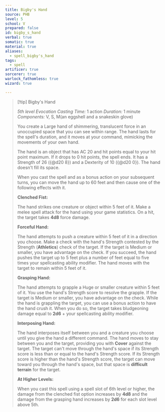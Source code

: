 ```yaml
---
title: Bigby's Hand
source: PHB
level: 5
school: V
prepared: false
id: bigby_s_hand
verbal: true
somatic: true
material: true
aliases:
  - spell_bigby's_hand
tags:
  - spell
artificer: true
sorcerer: true
warlock_fathomless: true
wizard: true

---
```

>[!tip] Bigby's Hand
>
> *5th level Evocation*
> *Casting Time:* 1 action
> *Duration:* 1 minute
> *Components:* V, S, M(an eggshell and a snakeskin glove)
>
>You create a Large hand of shimmering, translucent force in an unoccupied space that you can see within range. The hand lasts for the spell's duration, and it moves at your command, mimicking the movements of your own hand.
>
>The hand is an object that has AC 20 and hit points equal to your hit point maximum. If it drops to 0 hit points, the spell ends. It has a Strength of 26 ({@d20 8}) and a Dexterity of 10 ({@d20 0}). The hand doesn't fill its space.
>
>When you cast the spell and as a bonus action on your subsequent turns, you can move the hand up to 60 feet and then cause one of the following effects with it.
>
>**Clenched Fist:**
>
>The hand strikes one creature or object within 5 feet of it. Make a melee spell attack for the hand using your game statistics. On a hit, the target takes **4d8** force damage.
>
>**Forceful Hand:**
>
>The hand attempts to push a creature within 5 feet of it in a direction you choose. Make a check with the hand's Strength contested by the Strength (**Athletics**) check of the target. If the target is Medium or smaller, you have advantage on the check. If you succeed, the hand pushes the target up to 5 feet plus a number of feet equal to five times your spellcasting ability modifier. The hand moves with the target to remain within 5 feet of it.
>
>**Grasping Hand:**
>
>The hand attempts to grapple a Huge or smaller creature within 5 feet of it. You use the hand's Strength score to resolve the grapple. If the target is Medium or smaller, you have advantage on the check. While the hand is grappling the target, you can use a bonus action to have the hand crush it. When you do so, the target takes bludgeoning damage equal to **2d6** + your spellcasting ability modifier.
>
>**Interposing Hand:**
>
>The hand interposes itself between you and a creature you choose until you give the hand a different command. The hand moves to stay between you and the target, providing you with **Cover** against the target. The target can't move through the hand's space if its Strength score is less than or equal to the hand's Strength score. If its Strength score is higher than the hand's Strength score, the target can move toward you through the hand's space, but that space is **difficult terrain** for the target.
>
>**At Higher Levels:**
>
>When you cast this spell using a spell slot of 6th level or higher, the damage from the clenched fist option increases by **4d8** and the damage from the grasping hand increases by **2d6** for each slot level above 5th.
>

